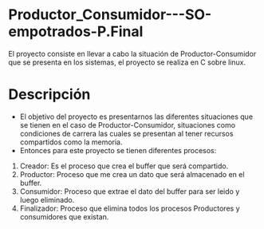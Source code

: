 # Productor_Consumidor---SO-empotrados-P.Final
El proyecto consiste en llevar a cabo la situación de Productor-Consumidor que se presenta en los sistemas, el proyecto se realiza en C sobre linux.
# Descripción
- El objetivo del proyecto es presentarnos las diferentes situaciones que se tienen en el caso de Productor-Consumidor, situaciones como condiciones de carrera las cuales se presentan al tener recursos compartidos como la memoria.
- Entonces para este proyecto se tienen diferentes procesos:
1) Creador: Es el proceso que crea el buffer que será compartido.
2) Productor: Proceso que me crea un dato que será almacenado en el buffer.
3) Consumidor: Proceso que extrae el dato del buffer para ser leido y luego eliminado.
4) Finalizador: Proceso que elimina todos los procesos Productores y consumidores que existan.
